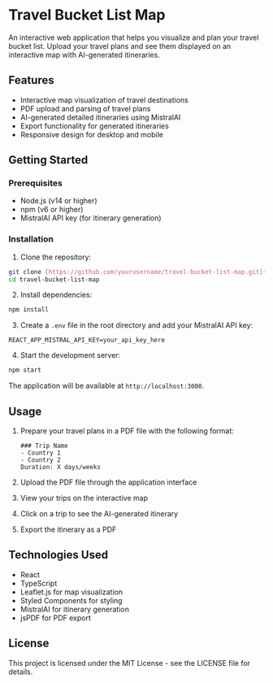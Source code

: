 # Travel Bucket List Map

An interactive web application that helps you visualize and plan your travel bucket list. Upload your travel plans and see them displayed on an interactive map with AI-generated itineraries.

## Features

- Interactive map visualization of travel destinations
- PDF upload and parsing of travel plans
- AI-generated detailed itineraries using MistralAI
- Export functionality for generated itineraries
- Responsive design for desktop and mobile

## Getting Started

### Prerequisites

- Node.js (v14 or higher)
- npm (v6 or higher)
- MistralAI API key (for itinerary generation)

### Installation

1. Clone the repository:
```bash
git clone [https://github.com/yourusername/travel-bucket-list-map.git](https://github.com/SijfWillem/Bucketlist_Countries.git)
cd travel-bucket-list-map
```

2. Install dependencies:
```bash
npm install
```

3. Create a `.env` file in the root directory and add your MistralAI API key:
```
REACT_APP_MISTRAL_API_KEY=your_api_key_here
```

4. Start the development server:
```bash
npm start
```

The application will be available at `http://localhost:3000`.

## Usage

1. Prepare your travel plans in a PDF file with the following format:
   ```
   ### Trip Name
   - Country 1
   - Country 2
   Duration: X days/weeks
   ```

2. Upload the PDF file through the application interface
3. View your trips on the interactive map
4. Click on a trip to see the AI-generated itinerary
5. Export the itinerary as a PDF

## Technologies Used

- React
- TypeScript
- Leaflet.js for map visualization
- Styled Components for styling
- MistralAI for itinerary generation
- jsPDF for PDF export

## License

This project is licensed under the MIT License - see the LICENSE file for details. 
